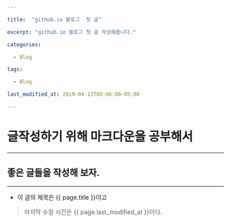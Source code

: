 ```yaml
---

title:  "github.io 블로그  첫 글"

excerpt: "github.io 블로그 첫 글 작성해봅니다."

categories:

  - Blog

tags:

  - Blog

last_modified_at: 2019-04-13T08:06:00-05:00

---
```


# 글작성하기 위해 마크다운을 공부해서 
---
## 좋은 글들을 작성해 보자.
---

- 이 글의 제목은 {{ page.title }}이고

> 마지막 수정 시간은 {{ page.last_modified_at }}이다.

